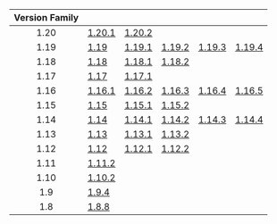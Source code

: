 | Version Family | | | | | |
|:---:|---|---|---|---|---|
| 1.20 | [1.20.1](https://github.com/BaldGang/spigot-build/releases/download/20231025/spigot-1.20.1.jar) | [1.20.2](https://github.com/BaldGang/spigot-build/releases/download/20231025/spigot-1.20.2.jar) | | | |
| 1.19 | [1.19](https://github.com/BaldGang/spigot-build/releases/download/20231025/spigot-1.19.jar) | [1.19.1](https://github.com/BaldGang/spigot-build/releases/download/20231025/spigot-1.19.1.jar) | [1.19.2](https://github.com/BaldGang/spigot-build/releases/download/20231025/spigot-1.19.2.jar) | [1.19.3](https://github.com/BaldGang/spigot-build/releases/download/20231025/spigot-1.19.3.jar) | [1.19.4](https://github.com/BaldGang/spigot-build/releases/download/20231025/spigot-1.19.4.jar) |
| 1.18 | [1.18](https://github.com/BaldGang/spigot-build/releases/download/20231025/spigot-1.18.jar) | [1.18.1](https://github.com/BaldGang/spigot-build/releases/download/20231025/spigot-1.18.1.jar) | [1.18.2](https://github.com/BaldGang/spigot-build/releases/download/20231025/spigot-1.18.2.jar) | | |
| 1.17 | [1.17](https://github.com/BaldGang/spigot-build/releases/download/20231025/spigot-1.17.jar) | [1.17.1](https://github.com/BaldGang/spigot-build/releases/download/20231025/spigot-1.17.1.jar) | | | |
| 1.16 | [1.16.1](https://github.com/BaldGang/spigot-build/releases/download/20231025/spigot-1.16.1.jar) | [1.16.2](https://github.com/BaldGang/spigot-build/releases/download/20231025/spigot-1.16.2.jar) | [1.16.3](https://github.com/BaldGang/spigot-build/releases/download/20231025/spigot-1.16.3.jar) | [1.16.4](https://github.com/BaldGang/spigot-build/releases/download/20231025/spigot-1.16.4.jar) | [1.16.5](https://github.com/BaldGang/spigot-build/releases/download/20231025/spigot-1.16.5.jar) |
| 1.15 | [1.15](https://github.com/BaldGang/spigot-build/releases/download/20231025/spigot-1.15.jar) | [1.15.1](https://github.com/BaldGang/spigot-build/releases/download/20231025/spigot-1.15.1.jar) | [1.15.2](https://github.com/BaldGang/spigot-build/releases/download/20231025/spigot-1.15.2.jar) | | |
| 1.14 | [1.14](https://github.com/BaldGang/spigot-build/releases/download/20231025/spigot-1.14.jar) | [1.14.1](https://github.com/BaldGang/spigot-build/releases/download/20231025/spigot-1.14.1.jar) | [1.14.2](https://github.com/BaldGang/spigot-build/releases/download/20231025/spigot-1.14.2.jar) | [1.14.3](https://github.com/BaldGang/spigot-build/releases/download/20231025/spigot-1.14.3.jar) | [1.14.4](https://github.com/BaldGang/spigot-build/releases/download/20231025/spigot-1.14.4.jar) |
| 1.13 | [1.13](https://github.com/BaldGang/spigot-build/releases/download/20231025/spigot-1.13.jar) | [1.13.1](https://github.com/BaldGang/spigot-build/releases/download/20231025/spigot-1.13.1.jar) | [1.13.2](https://github.com/BaldGang/spigot-build/releases/download/20231025/spigot-1.13.2.jar) | | |
| 1.12 | [1.12](https://github.com/BaldGang/spigot-build/releases/download/20231025/spigot-1.12.jar) | [1.12.1](https://github.com/BaldGang/spigot-build/releases/download/20231025/spigot-1.12.1.jar) | [1.12.2](https://github.com/BaldGang/spigot-build/releases/download/20231025/spigot-1.12.2.jar) | | |
| 1.11 | [1.11.2](https://github.com/BaldGang/spigot-build/releases/download/20231025/spigot-1.11.2.jar) | | | | |
| 1.10 | [1.10.2](https://github.com/BaldGang/spigot-build/releases/download/20231025/spigot-1.10.2.jar) | | | | |
| 1.9 | [1.9.4](https://github.com/BaldGang/spigot-build/releases/download/20231025/spigot-1.9.4.jar) | | | | |
| 1.8 | [1.8.8](https://github.com/BaldGang/spigot-build/releases/download/20231025/spigot-1.8.8.jar) | | | | |

